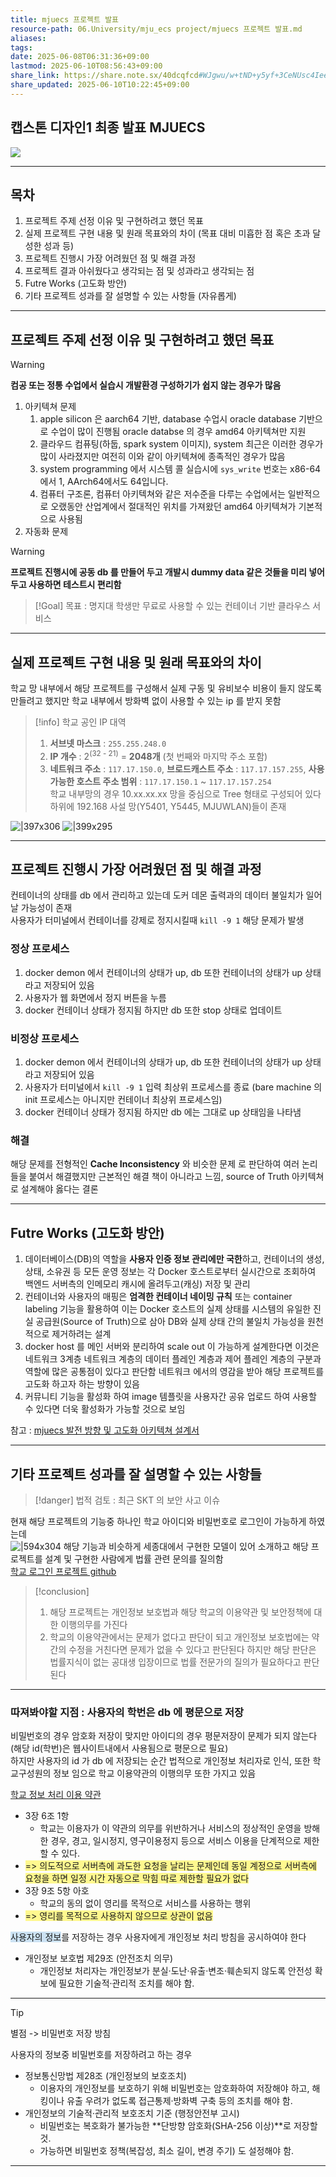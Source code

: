 ```yaml
---
title: mjuecs 프로젝트 발표
resource-path: 06.University/mju_ecs project/mjuecs 프로젝트 발표.md
aliases:
tags:
date: 2025-06-08T06:31:36+09:00
lastmod: 2025-06-10T08:56:43+09:00
share_link: https://share.note.sx/40dcqfcd#WJgwu/w+tND+y5yf+3CeNUsc4IeeJO9zEFKy8VG77N0
share_updated: 2025-06-10T10:22:45+09:00
---
```

## 캡스톤 디자인1 최종 발표 MJUECS
![](../../08.media/20250610085832-1749513512537-image.png)

<div class="page-break" style="page-break-before: always;"></div>

---
## 목차
  
1. 프로젝트 주제 선정 이유 및 구현하려고 했던 목표
2. 실제 프로젝트 구현 내용 및 원래 목표와의 차이 (목표 대비 미흡한 점 혹은 초과 달성한 성과 등)
3. 프로젝트 진행시 가장 어려웠던 점 및 해결 과정
4. 프로젝트 결과 아쉬웠다고 생각되는 점 및 성과라고 생각되는 점
5. Futre Works (고도화 방안)
6. 기타 프로젝트 성과를 잘 설명할 수 있는 사항들 (자유롭게)

<div class="page-break" style="page-break-before: always;"></div>

---
## 프로젝트 주제 선정 이유 및 구현하려고 했던 목표

> [!warning]
> **컴공 또는 정통 수업에서 실습시 개발환경 구성하기가 쉽지 않는 경우가 많음**

1. 아키텍쳐 문제
	1. apple silicon 은 aarch64 기반, database 수업시 oracle database 기반으로 수업이 많이 진행됨 oracle databse 의 경우 amd64 아키텍쳐만 지원
	2. 클라우드 컴퓨팅(하둡, spark system 이미지), system 최근은 이러한 경우가 많이 사라졌지만 여전히 이와 같이 아키텍쳐에 종족적인 경우가 많음
	3. system programming 에서 시스템 콜 실습시에 `sys_write` 번호는 x86-64에서 1, AArch64에서도 64입니다.
	4. 컴퓨터 구조론, 컴퓨터 아키텍쳐와 같은 저수준을 다루는 수업에서는 일반적으로 오랬동안 산업계에서 절대적인 위치를 가져왔던 amd64 아키텍쳐가 기본적으로 사용됨
2. 자동화  문제

> [!warning]
> **프로젝트 진행시에 공동 db 를 만들어 두고 개발시 dummy data 같은 것들을 미리 넣어두고 사용하면 테스트시 편리함**

> [!Goal]
>목표 : 명지대 학생만 무료로 사용할 수 있는 컨테이너 기반 클라우스 서비스

<div class="page-break" style="page-break-before: always;"></div>

---
##  실제 프로젝트 구현 내용 및 원래 목표와의 차이
  
학교 망 내부에서 해당 프로젝트를 구성해서 실제 구동 및 유비보수 비용이 들지 않도록 만들려고 했지만 학교 내부에서 방화벽 없이 사용할 수 있는 ip 를 받지 못함  

> [!info]
> 학교 공인 IP 대역
> 1. **서브넷 마스크** : `255.255.248.0`
> 2. **IP 개수** :  2<sup>(32 - 21)</sup> = **2048개** (첫 번째와 마지막 주소 포함)
> 3. **네트워크 주소** : `117.17.150.0`, **브로드캐스트 주소** : `117.17.157.255`, **사용 가능한 호스트 주소 범위** :  `117.17.150.1` ~ `117.17.157.254`  
> 학교 내부망의 경우 10.xx.xx.xx 망을 중심으로 Tree 형태로 구성되어 있다  
> 하위에 192.168 사설 망(Y5401, Y5445, MJUWLAN)들이 존재

![|397x306](../../08.media/20250610040625-1749498085362-image.png) ![|399x295](../../08.media/20250610040658-1749498478344-image.png)
  
  

<div class="page-break" style="page-break-before: always;"></div>


---
## 프로젝트 진행시 가장 어려웠던 점 및 해결 과정
  
컨테이너의 상태를 db 에서 관리하고 있는데 도커 데몬 출력과의 데이터 불일치가 일어날 가능성이 존재  
사용자가 터미널에서 컨테이너를 강제로 정지시킬때 `kill -9 1` 해당 문제가 발생  


### 정상 프로세스
1. docker demon 에서 컨테이너의 상태가 up, db  또한 컨테이너의 상태가 up 상태라고 저장되어 있음
2. 사용자가 웹 화면에서 정지 버튼을 누름
3. docker 컨테이너 상태가 정지됨 하지만 db 또한 stop 상태로 업데이트
### 비정상 프로세스
1. docker demon 에서 컨테이너의 상태가 up, db  또한 컨테이너의 상태가 up 상태라고 저장되어 있음
2. 사용자가 터미널에서 `kill -9 1` 입력 최상위 프로세스를 종료 
   (bare machine 의 init 프로세스는 아니지만 컨테이너 최상위 프로세스임)
3. docker 컨테이너 상태가 정지됨 하지만 db 에는 그대로 up 상태임을 나타냄
  
### 해결
  
해당 문제를 전형적인 **Cache Inconsistency** 와 비슷한 문제 로 판단하여 여러 논리들을 붙여서 해결했지만 근본적인 해결 책이 아니라고 느낌, source of Truth 아키텍쳐로 설계해야 옳다는 결론
 
<div class="page-break" style="page-break-before: always;"></div>

---
## Futre Works (고도화 방안)


1. 데이터베이스(DB)의 역할을 **사용자 인증 정보 관리에만 국한**하고, 컨테이너의 생성, 상태, 소유권 등 모든 운영 정보는 각 Docker 호스트로부터 실시간으로 조회하여 백엔드 서버측의 인메모리 캐시에 올려두고(캐싱) 저장 및 관리
2. 컨테이너와 사용자의 매핑은 **엄격한 컨테이너 네이밍 규칙** 또는 container labeling 기능을 활용하여 이는 Docker 호스트의 실제 상태를 시스템의 유일한 진실 공급원(Source of Truth)으로 삼아 DB와 실제 상태 간의 불일치 가능성을 원천적으로 제거하려는 설계
3. docker host 를 메인 서버와 분리하여 scale out 이 가능하게 설계한다면 이것은 네트워크 3계층 네트워크 계층의 데이터 플레인 계층과 제어 플레인 계층의 구분과 역할에 많은 공통점이 있다고 판단함 네트워크 에서의 영감을 받아 해당 프로젝트를 고도화 하고자 하는 방향이 있음
4. 커뮤니티 기능을 활성화 하여 image 템플릿을 사용자간 공유 업로드 하여 사용할 수 있다면 더욱 활성화가 가능할 것으로 보임


참고 : [mjuecs 발전 방향 및 고도화 아키텍쳐 설계서](https://share.note.sx/v4psgxdd#Y5O2qjdKYsrASdE/rxbiWrMGN9Q/BipEsTZ5Dln3e3s)

<div class="page-break" style="page-break-before: always;"></div>

---
## 기타 프로젝트 성과를 잘 설명할 수 있는 사항들

> [!danger]
> 법적 검토 : 최근 SKT 의 보안 사고 이슈

현재 해당 프로젝트의 기능중 하나인 학교 아이디와 비밀번호로 로그인이 가능하게 하였는데  
![|594x304](../../08.media/20250610050650-1749501170239-image.png)
해당 기능과 비슷하게 세종대에서 구현한 모델이 있어 소개하고 해당 프로젝트를 설계 및 구현한 사람에게 법률 관련 문의를 질의함  
[학교 로그인 프로젝트 github](https://github.com/iml1111/sejong-univ-auth/issues/21#issuecomment-2908149985)  

> [!conclusion]
> 1. 해당 프로젝트는 개인정보 보호법과 해당 학교의 이용약관 및 보안정책에 대한 이행의무를 가진다
> 2. 학교의 이용약관에서는 문제가 없다고 판단이 되고 개인정보 보호법에는 약간의 수정을 거친다면 문제가 없을 수 있다고 판단된다 하지만 해당 판단은  법률지식이 없는 공대생 입장이므로 법률 전문가의 질의가 필요하다고 판단된다

<div class="page-break" style="page-break-before: always;"></div>

---
### 따져봐야할 지점  : 사용자의 학번은 db 에 평문으로 저장

비밀번호의 경우 암호화 저장이 맞지만 아이디의 경우 평문저장이 문제가 되지 않는다 (해당 id(학번)은 웹사이트내에서 사용됨으로 평문으로 필요)  
하지만 사용자의 id 가 db 에 저장되는 순간 법적으로 개인정보 처리자로 인식, 또한 학교구성원의 정보 임으로 학교 이용약관의 이행의무 또한 가지고 있음  
  
[학교 정보 처리 이용 약관](https://www.mju.ac.kr/mjukr/154/subview.do)  
- 3장 6조 1항 
	- 학교는 이용자가 이 약관의 의무를 위반하거나 서비스의 정상적인 운영을 방해한 경우, 경고, 일시정지, 영구이용정지 등으로 서비스 이용을 단계적으로 제한할 수 있다.
- <span style="background:#fff88f">=> 의도적으로 서버측에 과도한 요청을 날리는 문제인데 동일 계정으로 서버측에 요청을 하면 일정 시간 자동으로 막힘 따로 제한할 필요가 없다</span>
- 3장 9조 5항 아호
	- 학교의 동의 없이 영리를 목적으로 서비스를 사용하는 행위
- <span style="background:#fff88f">=> 영리를 목적으로 사용하지 않으므로 상관이 없음</span>

<span style="background:rgba(5, 117, 197, 0.2)">사용자의 정보</span>를 저장하는 경우 사용자에게 개인정보 처리 방침을 공시하여야 한다  
* 개인정보 보호법 제29조 (안전조치 의무)
    * 개인정보 처리자는 개인정보가 분실·도난·유출·변조·훼손되지 않도록 안전성 확보에 필요한 기술적·관리적 조치를 해야 함.
<div class="page-break" style="page-break-before: always;"></div>

---

> [!tip]
> 별점 -> 비밀번호 저장 방침

사용자의 정보중 비밀번호를 저장하려고 하는 경우

* 정보통신망법 제28조 (개인정보의 보호조치)
    * 이용자의 개인정보를 보호하기 위해 비밀번호는 암호화하여 저장해야 하고, 해킹이나 유출 우려가 없도록 접근통제·방화벽 구축 등의 조치를 해야 함.
* 개인정보의 기술적·관리적 보호조치 기준 (행정안전부 고시)
    * 비밀번호는 복호화가 불가능한 **단방향 암호화(SHA-256 이상)**로 저장할 것.
    * 가능하면 비밀번호 정책(복잡성, 최소 길이, 변경 주기) 도 설정해야 함.










---
